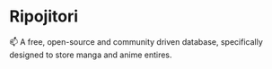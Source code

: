 # Ripojitori

📫 A free, open-source and community driven database, specifically designed to store manga and anime entires.
